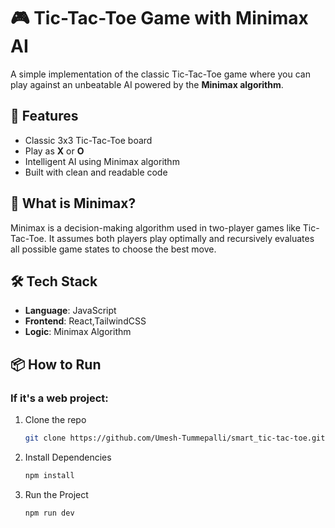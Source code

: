 # 🎮 Tic-Tac-Toe Game with Minimax AI

A simple implementation of the classic Tic-Tac-Toe game where you can play against an unbeatable AI powered by the **Minimax algorithm**.

## 🚀 Features

- Classic 3x3 Tic-Tac-Toe board
- Play as **X** or **O**
- Intelligent AI using Minimax algorithm
- Built with clean and readable code

## 🧠 What is Minimax?

Minimax is a decision-making algorithm used in two-player games like Tic-Tac-Toe. It assumes both players play optimally and recursively evaluates all possible game states to choose the best move.

## 🛠️ Tech Stack

- **Language**: JavaScript 
- **Frontend**: React,TailwindCSS
- **Logic**: Minimax Algorithm

## 📦 How to Run

### If it's a web project:
1. Clone the repo  
   ```bash
   git clone https://github.com/Umesh-Tummepalli/smart_tic-tac-toe.git
2. Install Dependencies
   ```bash
   npm install
3. Run the Project  
   ```bash
   npm run dev